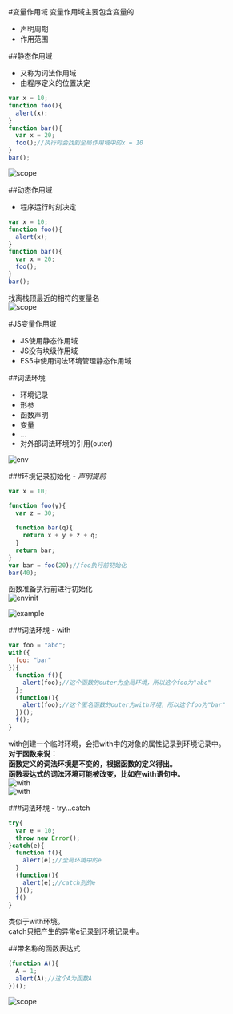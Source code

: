 #变量作用域
变量作用域主要包含变量的
* 声明周期
* 作用范围

##静态作用域
* 又称为词法作用域
* 由程序定义的位置决定

```javascript
var x = 10;
function foo(){
  alert(x);
}
function bar(){
  var x = 20;
  foo();//执行时会找到全局作用域中的x = 10
}
bar();
```
![scope](img/scope1.png)

##动态作用域
* 程序运行时刻决定
```javascript
var x = 10;
function foo(){
  alert(x);
}
function bar(){
  var x = 20;
  foo();
}
bar();
```
找离栈顶最近的相符的变量名  
![scope](img/scope2.png)

#JS变量作用域
* JS使用静态作用域
* JS没有块级作用域
* ES5中使用词法环境管理静态作用域

##词法环境
* 环境记录
 * 形参
 * 函数声明
 * 变量
 * ...
* 对外部词法环境的引用(outer)

![env](img/env.png)

###环境记录初始化 - *声明提前*
```javascript
var x = 10;

function foo(y){
  var z = 30;
  
  function bar(q){
    return x + y + z + q;
  }
  return bar;
}
var bar = foo(20);//foo执行前初始化
bar(40);
```
函数准备执行前进行初始化   
![envinit](img/envinit.png)

![example](img/example.png)

###词法环境 - with
```javascript
var foo = "abc";
with({
  foo: "bar"
}){
  function f(){
    alert(foo);//这个函数的outer为全局环境，所以这个foo为"abc"
  };
  (function(){
    alert(foo);//这个匿名函数的outer为with环境，所以这个foo为"bar"
  })();
  f();
}
```
with创建一个临时环境，会把with中的对象的属性记录到环境记录中。  
**对于函数来说：  
函数定义的词法环境是不变的，根据函数的定义得出。  
函数表达式的词法环境可能被改变，比如在with语句中。**  
![with](img/with1.png)  
![with](img/with2.png)

###词法环境 - try...catch
```javascript
try{
  var e = 10;
  throw new Error();
}catch(e){
  function f(){
    alert(e);//全局环境中的e
  }
  (function(){
    alert(e);//catch到的e
  })();
  f()
}
```
类似于with环境。  
catch只把产生的异常e记录到环境记录中。

##带名称的函数表达式
```javascript
(function A(){
  A = 1;
  alert(A);//这个A为函数A
})();
```
![scope](img/scope3.png)
